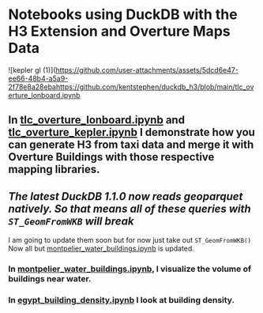 # Notebooks using DuckDB with the H3 Extension and Overture Maps Data

![kepler gl (1)](https://github.com/user-attachments/assets/5dcd6e47-ee66-48b4-a5a9-2f78e8a28ebahttps://github.com/kentstephen/duckdb_h3/blob/main/tlc_overture_lonboard.ipynb

## In [tlc_overture_lonboard.ipynb](https://github.com/kentstephen/duckdb_h3/blob/main/tlc_overture_lonboard.ipynb) and [tlc_overture_kepler.ipynb](https://github.com/kentstephen/duckdb_h3/blob/main/tlc_overture_kepler.ipynb) I demonstrate how you can generate H3 from taxi data and merge it with Overture Buildings with those respective mapping libraries.

## *The latest DuckDB 1.1.0 now reads geoparquet natively. So that means all of these queries with `ST_GeomFromWKB` will break*
I am going to update them soon but for now just take out `ST_GeomFromWKB()` Now all but [montpelier_water_buildings.ipynb](montpelier_water_buildings.ipynb) is updated.

### In [montpelier_water_buildings.ipynb](montpelier_water_buildings.ipynb), I visualize the volume of buildings near water.

### In [egypt_building_density.ipynb](egypt_building_density.ipynb) I look at building density.

